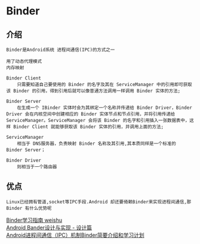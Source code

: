 # Binder 

## 介绍

    Binder是Android系统 进程间通信(IPC)的方式之一
    
    用了动态代理模式
    内存映射

    Binder Client 
        只需要知道自己要使用的 Binder 的名字及其在 ServiceManager 中的引用即可获取该 Binder 的引用，得到引用后就可以像普通方法调用一样调用 Binder 实体的方法;

    Binder Server 
        在生成一个 IBinder 实体时会为其绑定一个名称并传递给 Binder Driver，Binder Driver 会在内核空间中创建相应的 Binder 实体节点和节点引用，并将引用传递给 ServiceManager。ServiceManager 会将该 Binder 的名字和引用插入一张数据表中，这样 Binder Client 就能够获取该 Binder 实体的引用，并调用上面的方法;

    ServiceManager 
        相当于 DNS服务器，负责映射 Binder 名称及其引用,其本质同样是一个标准的 Binder Server；

    Binder Driver 
        则相当于一个路由器

## 优点

    Linux已经拥有管道,socket等IPC手段.Android 却还要倚赖Binder来实现进程间通信,那Binder 有什么优势呢

    
[Binder学习指南 weishu](http://weishu.me/2016/01/12/binder-index-for-newer/)<br/>
[Android Bander设计与实现 - 设计篇](https://blog.csdn.net/universus/article/details/6211589)<br/>
[Android进程间通信（IPC）机制Binder简要介绍和学习计划](https://blog.csdn.net/luoshengyang/article/details/6618363)<br/>
